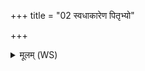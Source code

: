 +++
title = "02 स्वधाकारेण पितृभ्यो"

+++
<details><summary>मूलम् (WS)</summary>

स्वधाकारेण पितृभ्यो यज्ञेन देवताभ्यः ।  
दानेन राजन्यो वशाया मातुर्हेडं न गच्छति ॥ २ ॥
</details>
